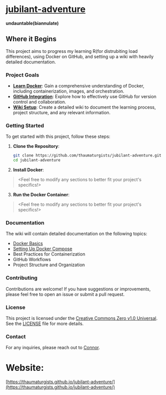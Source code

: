 # [jubilant-adventure](https://thaumaturgists.github.io/jubilant-adventure/)
**undauntable(biannulate)**

## Where it Begins
This project aims to progress my learning R(for distrubiting load differences), using Docker on GitHub, and setting up a wiki with heavily detailed documentation.

### Project Goals
- **[Learn Docker](https://github.com/thaumaturgists/jubilant-adventure/wiki/Docker-Basics)**: Gain a comprehensive understanding of Docker, including containerization, images, and orchestration.
- **[GitHub Integration](https://github.com/thaumaturgists/jubilant-adventure/wiki/GitHub-Integration)**: Explore how to effectively use GitHub for version control and collaboration.
- **[Wiki Setup](https://github.com/thaumaturgists/jubilant-adventure/wiki/Wiki%E2%80%90-GitHub-Wiki-Setup-Guide)**: Create a detailed wiki to document the learning process, project structure, and any relevant information.

### Getting Started
To get started with this project, follow these steps:

1. **Clone the Repository**:
   ```bash
   git clone https://github.com/thaumaturgists/jubilant-adventure.git
   cd jubilant-adventure
   ```
   
2. **Install Docker**:
><Feel free to modify any sections to better fit your project's specifics!>

3. **Run the Docker Container**:
><Feel free to modify any sections to better fit your project's specifics!>

### Documentation
The wiki will contain detailed documentation on the following topics:
- [Docker Basics](https://github.com/thaumaturgists/jubilant-adventure/wiki/Docker-Basics)
- [Setting Up Docker Compose](https://github.com/thaumaturgists/jubilant-adventure/wiki/Setting-Up-Docker-Compose)
- Best Practices for Containerization
- GitHub Workflows
- Project Structure and Organization

### Contributing
Contributions are welcome! If you have suggestions or improvements, please feel free to open an issue or submit a pull request.

### License
This project is licensed under the [Creative Commons Zero v1.0 Universal](https://creativecommons.org/publicdomain/zero/1.0/). See the [LICENSE](LICENSE) file for more details.

### Contact
For any inquiries, please reach out to [Connor](mailto:pcadams313@gmail.com).

# Website:
[https://thaumaturgists.github.io/jubilant-adventure/](https://thaumaturgists.github.io/jubilant-adventure/)
